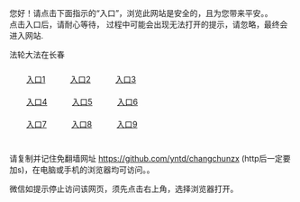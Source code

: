 您好！请点击下面指示的“入口”，浏览此网站是安全的，且为您带来平安。。 <br/>
点击入口后，请耐心等待， 过程中可能会出现无法打开的提示，请忽略，最终会进入网站. </br>

法轮大法在长春<br/>
<div style="padding:10px"><a style="margin:20px" target="_blank" href="https://de9o4k8srtjb7.cloudfront.net/2Qpsp?akkiqydf" id="ccLink1" rel="nofollow">入口1</a> <a target="_blank" style="margin:20px" href="https://d3icqquqeje1kb.cloudfront.net/2Qpsp?jddunlu" id="ccLink2" rel="nofollow">入口2</a> <a style="margin:20px" target="_blank" href="https://d3f8rmpqaztdrl.cloudfront.net/2Qpsp?ecvqat" id="ccLink3" rel="nofollow">入口3</a></div>

<div style="padding:10px" ><a style="margin:20px" target="_blank" href="https://de9o4k8srtjb7.cloudfront.net/2Qpsp?akkiqydf" id="ccLink4" rel="nofollow">入口4</a> <a style="margin:20px" href="https://d3icqquqeje1kb.cloudfront.net/2Qpsp?jddunlu" target="_blank" id="ccLink5" rel="nofollow">入口5</a> <a style="margin:20px" href="https://d3f8rmpqaztdrl.cloudfront.net/2Qpsp?ecvqat" target="_blank" id="ccLink6" rel="nofollow">入口6</a></div>

<div style="padding:10px"><a style="margin:20px" target="_blank" href="https://de9o4k8srtjb7.cloudfront.net/2Qpsp?akkiqydf" id="ccLink7" rel="nofollow">入口7</a> <a style="margin:20px" href="https://d3icqquqeje1kb.cloudfront.net/2Qpsp?jddunlu" target="_blank" id="ccLink8" rel="nofollow">入口8</a> <a style="margin:20px" target="_blank" href="https://d3f8rmpqaztdrl.cloudfront.net/2Qpsp?ecvqat" id="ccLink9" rel="nofollow">入口9</a></div>

<br/>



请复制并记住免翻墙网址 https://github.com/yntd/changchunzx (http后一定要加s)，在电脑或手机的浏览器均可访问。。<br/>

微信如提示停止访问该网页，须先点击右上角，选择浏览器打开。
